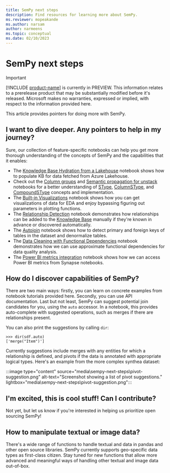 ```yaml
---
title: SemPy next steps
description: Find resources for learning more about SemPy.
ms.reviewer: mopeakande
ms.author: narsam
author: narmeens
ms.topic: conceptual
ms.date: 02/10/2023
---
```


# SemPy next steps

> [!IMPORTANT]
> [!INCLUDE [product-name](../includes/product-name.md)] is currently in PREVIEW. This information relates to a prerelease product that may be substantially modified before it's released. Microsoft makes no warranties, expressed or implied, with respect to the information provided here.

This article provides pointers for doing more with SemPy.

## I want to dive deeper. Any pointers to help in my journey?

Sure, our collection of feature-specific notebooks can help you get more thorough understanding of the concepts of SemPy and the capabilities that it enables:

- The [Knowledge Base Hydration from a Lakehouse](sempy-kb-hydration-lakehouse.md) notebook shows how to populate KB for data fetched from Azure Lakehouse.
- Check out the [Column groups](sempy-column-groups.md) and [Semantic propagation for unstack](sempy-unstack-semantic-propagation.md) notebooks for a better understanding of [SType](sempy-glossary.md#stype), [ColumnSType](sempy-glossary.md#columnstype), and [CompoundSType](sempy-glossary.md#compoundstype) concepts and implementation.
- The [Built-in Visualizations](sempy-built-in-visualizations.md) notebook shows how you can get visualizations of data for EDA and enjoy bypassing figuring out parameters in plotting functions.
- The [Relationship Detection](sempy-relationship-detection.md) notebook demonstrates how relationships can be added to the [Knowledge Base](sempy-glossary.md#knowledge-base) manually if they're known in advance or discovered automatically.
- The [Autojoin](sempy-autojoin.md) notebook shows how to detect primary and foreign keys of tables in the dataset and denormalize tables.
- The [Data Cleaning with Functional Dependencies](sempy-data-cleaning.md) notebook demonstrates how we can use approximate functional dependencies for data quality analysis.
- The [Power BI metrics integration](sempy-powerbi-metrics.md) notebook shows how we can access Power BI metrics from Synapse notebooks.
  
## How do I discover capabilities of SemPy?

There are two main ways: firstly, you can learn  on concrete examples from notebook tutorials provided here. Secondly, you can use API documentation. Last but not least, SemPy can suggest potential join candidates for you, using the `auto` accessor. In a notebook, this provides auto-complete with suggested operations, such as merges if there are relationships present.

You can also print the suggestions by calling `dir`:

```
>>> dir(sdf.auto)
['merge("Item")']
```

Currently suggestions include merges with any entities for which a relationship is defined, and pivots if the data is annotated with appropriate logical types. Here's an example from the more complex synthea dataset:

:::image type="content" source="media\sempy-next-steps\pivot-suggestion.png" alt-text="Screenshot showing a list of pivot suggestions." lightbox="media\sempy-next-steps\pivot-suggestion.png":::

## I'm excited, this is cool stuff! Can I contribute?

Not yet, but let us know if you're interested in helping us prioritize open sourcing SemPy!

## How to manipulate textual or image data?

There's a wide range of functions to handle textual and data in pandas and other open source libraries. SemPy currently supports geo-specific data types as first-class citizen. Stay tuned for new functions that allow more advanced and meaningful ways of handling other textual and image data out-of-box.
